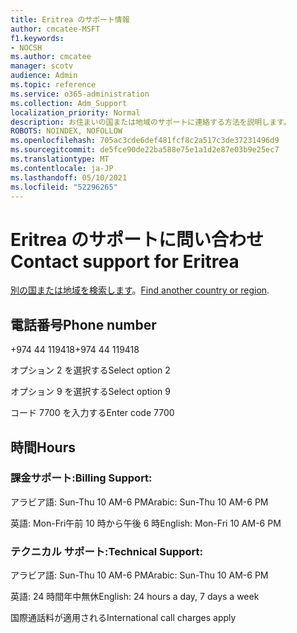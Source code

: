 ```yaml
---
title: Eritrea のサポート情報
author: cmcatee-MSFT
f1.keywords:
- NOCSH
ms.author: cmcatee
manager: scotv
audience: Admin
ms.topic: reference
ms.service: o365-administration
ms.collection: Adm_Support
localization_priority: Normal
description: お住まいの国または地域のサポートに連絡する方法を説明します。
ROBOTS: NOINDEX, NOFOLLOW
ms.openlocfilehash: 705ac3cde6def481fcf8c2a517c3de37231496d9
ms.sourcegitcommit: de5fce90de22ba588e75e1a1d2e87e03b9e25ec7
ms.translationtype: MT
ms.contentlocale: ja-JP
ms.lasthandoff: 05/10/2021
ms.locfileid: "52296265"
---
```

# <a name="contact-support-for-eritrea"></a><span data-ttu-id="3ff76-103">Eritrea のサポートに問い合わせ</span><span class="sxs-lookup"><span data-stu-id="3ff76-103">Contact support for Eritrea</span></span>

<span data-ttu-id="3ff76-104">[別の国または地域を検索します](../../business-video/get-help-support.md)。</span><span class="sxs-lookup"><span data-stu-id="3ff76-104">[Find another country or region](../../business-video/get-help-support.md).</span></span>

## <a name="phone-number"></a><span data-ttu-id="3ff76-105">電話番号</span><span class="sxs-lookup"><span data-stu-id="3ff76-105">Phone number</span></span>
<span data-ttu-id="3ff76-106">+974 44 119418</span><span class="sxs-lookup"><span data-stu-id="3ff76-106">+974 44 119418</span></span>

<span data-ttu-id="3ff76-107">オプション 2 を選択する</span><span class="sxs-lookup"><span data-stu-id="3ff76-107">Select option 2</span></span>

<span data-ttu-id="3ff76-108">オプション 9 を選択する</span><span class="sxs-lookup"><span data-stu-id="3ff76-108">Select option 9</span></span>

<span data-ttu-id="3ff76-109">コード 7700 を入力する</span><span class="sxs-lookup"><span data-stu-id="3ff76-109">Enter code 7700</span></span>

## <a name="hours"></a><span data-ttu-id="3ff76-110">時間</span><span class="sxs-lookup"><span data-stu-id="3ff76-110">Hours</span></span>
### <a name="billing-support"></a><span data-ttu-id="3ff76-111">課金サポート:</span><span class="sxs-lookup"><span data-stu-id="3ff76-111">Billing Support:</span></span>

<span data-ttu-id="3ff76-112">アラビア語: Sun-Thu 10 AM-6 PM</span><span class="sxs-lookup"><span data-stu-id="3ff76-112">Arabic: Sun-Thu 10 AM-6 PM</span></span>

<span data-ttu-id="3ff76-113">英語: Mon-Fri午前 10 時から午後 6 時</span><span class="sxs-lookup"><span data-stu-id="3ff76-113">English: Mon-Fri 10 AM-6 PM</span></span>

### <a name="technical-support"></a><span data-ttu-id="3ff76-114">テクニカル サポート:</span><span class="sxs-lookup"><span data-stu-id="3ff76-114">Technical Support:</span></span>

<span data-ttu-id="3ff76-115">アラビア語: Sun-Thu 10 AM-6 PM</span><span class="sxs-lookup"><span data-stu-id="3ff76-115">Arabic: Sun-Thu 10 AM-6 PM</span></span>

<span data-ttu-id="3ff76-116">英語: 24 時間年中無休</span><span class="sxs-lookup"><span data-stu-id="3ff76-116">English: 24 hours a day, 7 days a week</span></span>

<span data-ttu-id="3ff76-117">国際通話料が適用される</span><span class="sxs-lookup"><span data-stu-id="3ff76-117">International call charges apply</span></span>
